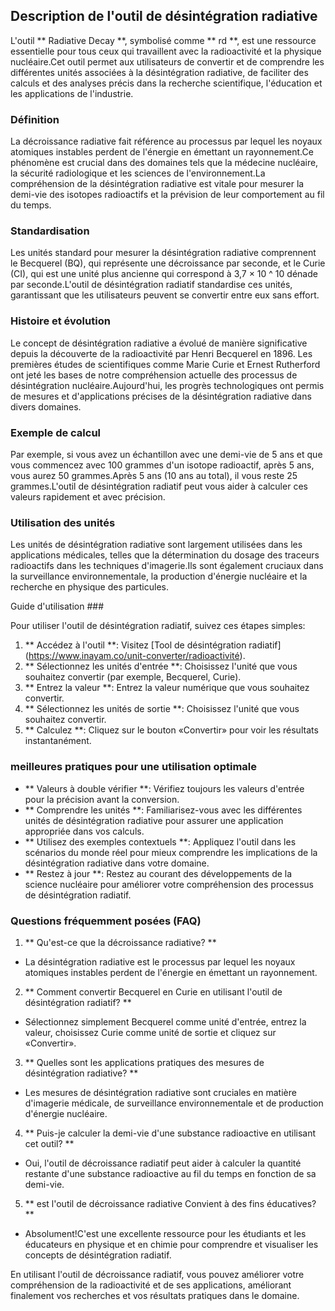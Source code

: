 ## Description de l'outil de désintégration radiative

L'outil ** Radiative Decay **, symbolisé comme ** rd **, est une ressource essentielle pour tous ceux qui travaillent avec la radioactivité et la physique nucléaire.Cet outil permet aux utilisateurs de convertir et de comprendre les différentes unités associées à la désintégration radiative, de faciliter des calculs et des analyses précis dans la recherche scientifique, l'éducation et les applications de l'industrie.

### Définition

La décroissance radiative fait référence au processus par lequel les noyaux atomiques instables perdent de l'énergie en émettant un rayonnement.Ce phénomène est crucial dans des domaines tels que la médecine nucléaire, la sécurité radiologique et les sciences de l'environnement.La compréhension de la désintégration radiative est vitale pour mesurer la demi-vie des isotopes radioactifs et la prévision de leur comportement au fil du temps.

### Standardisation

Les unités standard pour mesurer la désintégration radiative comprennent le Becquerel (BQ), qui représente une décroissance par seconde, et le Curie (CI), qui est une unité plus ancienne qui correspond à 3,7 × 10 ^ 10 dénade par seconde.L'outil de désintégration radiatif standardise ces unités, garantissant que les utilisateurs peuvent se convertir entre eux sans effort.

### Histoire et évolution

Le concept de désintégration radiative a évolué de manière significative depuis la découverte de la radioactivité par Henri Becquerel en 1896. Les premières études de scientifiques comme Marie Curie et Ernest Rutherford ont jeté les bases de notre compréhension actuelle des processus de désintégration nucléaire.Aujourd'hui, les progrès technologiques ont permis de mesures et d'applications précises de la désintégration radiative dans divers domaines.

### Exemple de calcul

Par exemple, si vous avez un échantillon avec une demi-vie de 5 ans et que vous commencez avec 100 grammes d'un isotope radioactif, après 5 ans, vous aurez 50 grammes.Après 5 ans (10 ans au total), il vous reste 25 grammes.L'outil de désintégration radiatif peut vous aider à calculer ces valeurs rapidement et avec précision.

### Utilisation des unités

Les unités de désintégration radiative sont largement utilisées dans les applications médicales, telles que la détermination du dosage des traceurs radioactifs dans les techniques d'imagerie.Ils sont également cruciaux dans la surveillance environnementale, la production d'énergie nucléaire et la recherche en physique des particules.

Guide d'utilisation ###

Pour utiliser l'outil de désintégration radiatif, suivez ces étapes simples:

1. ** Accédez à l'outil **: Visitez [Tool de désintégration radiatif] (https://www.inayam.co/unit-converter/radioactivité).
2. ** Sélectionnez les unités d'entrée **: Choisissez l'unité que vous souhaitez convertir (par exemple, Becquerel, Curie).
3. ** Entrez la valeur **: Entrez la valeur numérique que vous souhaitez convertir.
4. ** Sélectionnez les unités de sortie **: Choisissez l'unité que vous souhaitez convertir.
5. ** Calculez **: Cliquez sur le bouton «Convertir» pour voir les résultats instantanément.

### meilleures pratiques pour une utilisation optimale

- ** Valeurs à double vérifier **: Vérifiez toujours les valeurs d'entrée pour la précision avant la conversion.
- ** Comprendre les unités **: Familiarisez-vous avec les différentes unités de désintégration radiative pour assurer une application appropriée dans vos calculs.
- ** Utilisez des exemples contextuels **: Appliquez l'outil dans les scénarios du monde réel pour mieux comprendre les implications de la désintégration radiative dans votre domaine.
- ** Restez à jour **: Restez au courant des développements de la science nucléaire pour améliorer votre compréhension des processus de désintégration radiatif.

### Questions fréquemment posées (FAQ)

1. ** Qu'est-ce que la décroissance radiative? **
- La désintégration radiative est le processus par lequel les noyaux atomiques instables perdent de l'énergie en émettant un rayonnement.

2. ** Comment convertir Becquerel en Curie en utilisant l'outil de désintégration radiatif? **
- Sélectionnez simplement Becquerel comme unité d'entrée, entrez la valeur, choisissez Curie comme unité de sortie et cliquez sur «Convertir».

3. ** Quelles sont les applications pratiques des mesures de désintégration radiative? **
- Les mesures de désintégration radiative sont cruciales en matière d'imagerie médicale, de surveillance environnementale et de production d'énergie nucléaire.

4. ** Puis-je calculer la demi-vie d'une substance radioactive en utilisant cet outil? **
- Oui, l'outil de décroissance radiatif peut aider à calculer la quantité restante d'une substance radioactive au fil du temps en fonction de sa demi-vie.

5. ** est l'outil de décroissance radiative Convient à des fins éducatives? **
- Absolument!C'est une excellente ressource pour les étudiants et les éducateurs en physique et en chimie pour comprendre et visualiser les concepts de désintégration radiatif.

En utilisant l'outil de décroissance radiatif, vous pouvez améliorer votre compréhension de la radioactivité et de ses applications, améliorant finalement vos recherches et vos résultats pratiques dans le domaine.